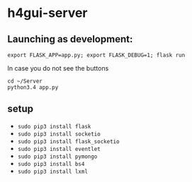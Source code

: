 # h4gui-server

## Launching as development:

```
export FLASK_APP=app.py; export FLASK_DEBUG=1; flask run
```

In case you do not see the buttons

```
cd ~/Server
python3.4 app.py
```

## setup

* `sudo pip3 install flask`
* `sudo pip3 install socketio`
* `sudo pip3 install flask_socketio`
* `sudo pip3 install eventlet`
* `sudo pip3 install pymongo`
* `sudo pip3 install bs4`
* `sudo pip3 install lxml`